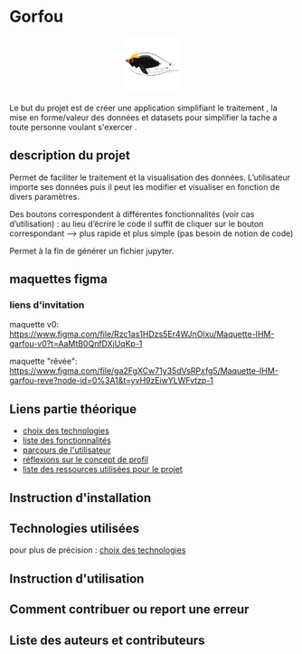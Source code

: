 # Gorfou

<p align="center"><img src="./src/resources/logo_gorfou.svg" width="100" height="100"></p>

Le but du projet est de créer une application simplifiant le traitement , la mise en forme/valeur des données
et datasets pour simplifier la tache a toute personne voulant s'exercer .

## description du projet

Permet de faciliter le traitement et la visualisation des données. L’utilisateur importe ses données puis il peut les modifier et visualiser en fonction de divers paramètres.

Des boutons correspondent à différentes fonctionnalités (voir cas d’utilisation) : au lieu d’écrire le code il suffit de cliquer sur le bouton correspondant --> plus rapide et plus simple (pas besoin de notion de code)

Permet à la fin de générer un fichier jupyter.

## maquettes figma

### liens d'invitation

maquette v0:
<https://www.figma.com/file/Rzc1as1HDzs5Er4WJnOlxu/Maquette-IHM-garfou-v0?t=AaMtB0QnfDXjUqKp-1>

maquette "rêvée":
<https://www.figma.com/file/ga2FgXCw71y35dVsRPxfg5/Maquette-IHM-garfou-reve?node-id=0%3A1&t=yvH9zEiwYLWFvtzp-1>

## Liens partie théorique

* [choix des technologies](./Théorique/markdown/choix_technologies.md)
* [liste des fonctionnalités](./Théorique/markdown/liste_fonctionnalités.md)
* [parcours de l'utilisateur](./Théorique/markdown/parcours_utilisateur.md)
* [réflexions sur le concept de profil](./Théorique/markdown/reflexions_concept_profile.md)
* [liste des ressources utilisées pour le projet](./Théorique/markdown/ressources_utilisées.md)

## Instruction d'installation

## Technologies utilisées

pour plus de précision : [choix des technologies](./Théorique/choix_technologies.md)

## Instruction d'utilisation

## Comment contribuer ou report une erreur

## Liste des auteurs et contributeurs
